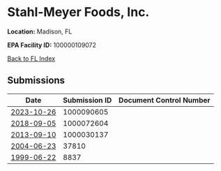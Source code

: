 # Stahl-Meyer Foods, Inc.

**Location:** Madison, FL

**EPA Facility ID:** 100000109072

[Back to FL Index](../../index.md)

## Submissions

| Date | Submission ID | Document Control Number |
|------|--------------|-------------------------|
| [2023-10-26](submissions/1000090605.md) | 1000090605 |  |
| [2018-09-05](submissions/1000072604.md) | 1000072604 |  |
| [2013-09-10](submissions/1000030137.md) | 1000030137 |  |
| [2004-06-23](submissions/37810.md) | 37810 |  |
| [1999-06-22](submissions/8837.md) | 8837 |  |
